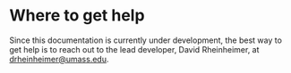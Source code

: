 # Where to get help

Since this documentation is currently under development, the best way to get help is to reach out to the lead developer, David Rheinheimer, at drheinheimer@umass.edu.

